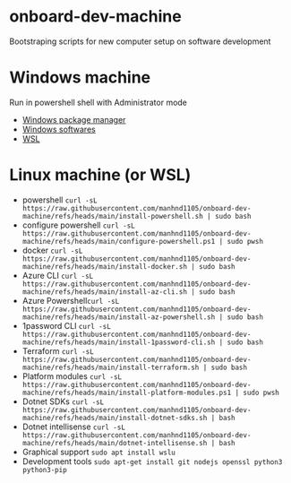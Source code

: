 # onboard-dev-machine
Bootstraping scripts for new computer setup on software development

# Windows machine
Run in powershell shell with Administrator mode
- [Windows package manager](./install-chocolatey.ps1)
- [Windows softwares](install-windows-softwares.ps1)
- [WSL](install-wsl.ps1)

# Linux machine (or WSL)
- powershell `curl -sL https://raw.githubusercontent.com/manhnd1105/onboard-dev-machine/refs/heads/main/install-powershell.sh | sudo bash`
- configure powershell `curl -sL https://raw.githubusercontent.com/manhnd1105/onboard-dev-machine/refs/heads/main/configure-powershell.ps1 | sudo pwsh`
- docker `curl -sL https://raw.githubusercontent.com/manhnd1105/onboard-dev-machine/refs/heads/main/install-docker.sh | sudo bash`
- Azure CLI `curl -sL https://raw.githubusercontent.com/manhnd1105/onboard-dev-machine/refs/heads/main/install-az-cli.sh | sudo bash`
- Azure Powershell`curl -sL https://raw.githubusercontent.com/manhnd1105/onboard-dev-machine/refs/heads/main/install-az-powershell.sh | sudo bash`
- 1password CLI `curl -sL https://raw.githubusercontent.com/manhnd1105/onboard-dev-machine/refs/heads/main/install-1password-cli.sh | sudo bash`
- Terraform `curl -sL https://raw.githubusercontent.com/manhnd1105/onboard-dev-machine/refs/heads/main/install-terraform.sh | sudo bash`
- Platform modules `curl -sL https://raw.githubusercontent.com/manhnd1105/onboard-dev-machine/refs/heads/main/install-platform-modules.ps1 | sudo pwsh`
- Dotnet SDKs `curl -sL https://raw.githubusercontent.com/manhnd1105/onboard-dev-machine/refs/heads/main/install-dotnet-sdks.sh | bash`
- Dotnet intellisense `curl -sL https://raw.githubusercontent.com/manhnd1105/onboard-dev-machine/refs/heads/main/dotnet-intellisense.sh | bash`
- Graphical support `sudo apt install wslu`
- Development tools `sudo apt-get install git nodejs openssl python3 python3-pip`
